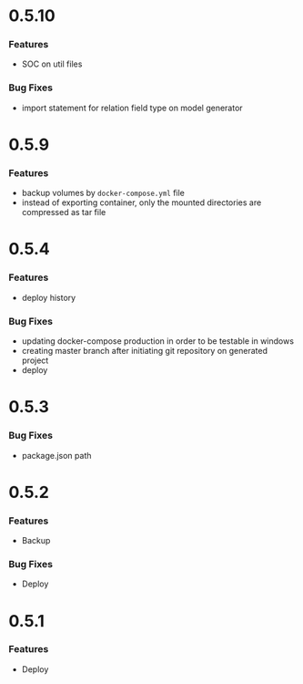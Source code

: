 # 0.5.10
### Features
* SOC on util files 
### Bug Fixes
* import statement for relation field type on model generator


# 0.5.9
### Features
* backup volumes by `docker-compose.yml` file
* instead of exporting container, only the mounted directories are compressed as tar file

# 0.5.4
### Features
* deploy history
### Bug Fixes
* updating docker-compose production in order to be testable in windows
* creating master branch after initiating git repository on generated project
* deploy

# 0.5.3
### Bug Fixes
* package.json path

# 0.5.2
### Features
* Backup
### Bug Fixes
* Deploy

# 0.5.1
### Features
* Deploy
